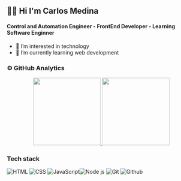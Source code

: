 ## ֺ👋🏼 Hi I'm Carlos Medina

#### Control and Automation Engineer - FrontEnd Developer - Learning Software Enginner

- 👀 I’m interested in technology
- 🌱 I’m currently learning web development

### ⚙️ GitHub Analytics

<p align="center">
<a href="https://github.com/KrlozMedina">
  <img height="180em" src="https://github-readme-stats-eight-theta.vercel.app/api?username=KrlozMedina&show_icons=true&hide=&count_private=true&title_color=0891b2&text_color=ffffff&icon_color=0891b2&bg_color=1c1917&hide_border=true&show_icons=true"/>
  <img height="180em" src="https://github-readme-stats-eight-theta.vercel.app/api/top-langs/?username=KrlozMedina&layout=compact&langs_count=8&title_color=0891b2&text_color=ffffff&icon_color=0891b2&bg_color=1c1917&hide_border=true&locale=en&custom_title=Top%20%Languages"/>
</a>
</p>

### Tech stack

![HTML](https://img.shields.io/badge/HTML5-E34F26?style=for-the-badge&logo=html5&logoColor=white) ![CSS](https://img.shields.io/badge/CSS3-1572B6?style=for-the-badge&logo=css3&logoColor=white) ![JavaScript](https://img.shields.io/badge/JavaScript-323330?style=for-the-badge&logo=javascript&logoColor=F7DF1E)![Node js](https://img.shields.io/badge/Node.js-339933?style=for-the-badge&logo=nodedotjs&logoColor=white) ![Git](https://img.shields.io/badge/Git-F05032?style=for-the-badge&logo=git&logoColor=white) ![Github](https://img.shields.io/badge/GitHub-100000?style=for-the-badge&logo=github&logoColor=white)
